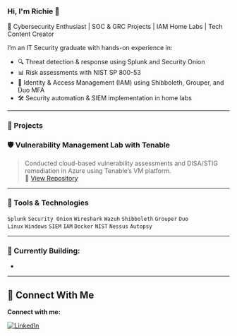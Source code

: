 ### Hi, I'm Richie 👋
🚀 Cybersecurity Enthusiast | SOC & GRC Projects | IAM Home Labs | Tech Content Creator

I’m an IT Security graduate with hands-on experience in:
- 🔍 Threat detection & response using Splunk and Security Onion
- 📊 Risk assessments with NIST SP 800-53
- 🔐 Identity & Access Management (IAM) using Shibboleth, Grouper, and Duo MFA
- 🛠️ Security automation & SIEM implementation in home labs

---

### 💼 Projects
### 🛡️ Vulnerability Management Lab with Tenable  
> Conducted cloud-based vulnerability assessments and DISA/STIG remediation in Azure using Tenable’s VM platform.  
📁 [View Repository](https://github.com/IamMufasa/Vulnerability-Management-Lab-with-Tenable)

---

### 🧰 Tools & Technologies
`Splunk` `Security Onion` `Wireshark` `Wazuh` `Shibboleth` `Grouper` `Duo`  
`Linux` `Windows` `SIEM` `IAM` `Docker` `NIST` `Nessus` `Autopsy`

---

### 🎯 Currently Building:
- 

---

## 🤝 Connect With Me

**Connect with me:**

[![LinkedIn](https://img.shields.io/badge/LinkedIn-%230077B5.svg?&logo=linkedin&logoColor=white)](https://linkedin.com/in/richieuakpan)
